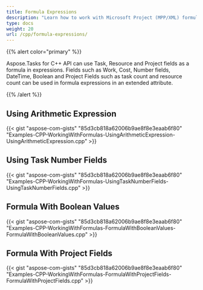```yaml
---
title: Formula Expressions
description: "Learn how to work with Microsoft Project (MPP/XML) formula expressions using Aspose.Tasks for C++."
type: docs
weight: 20
url: /cpp/formula-expressions/
---
```


{{% alert color="primary" %}}

Aspose.Tasks for C++ API can use Task, Resource and Project fields as a formula in expressions. Fields such as Work, Cost, Number fields, DateTime, Boolean and Project Fields such as task count and resource count can be used in formula expressions in an extended attribute.

{{% /alert %}}

## **Using Arithmetic Expression**

{{< gist "aspose-com-gists" "85d3cb818a62006b9ae8f8e3eaab6f80" "Examples-CPP-WorkingWithFormulas-UsingArithmeticExpression-UsingArithmeticExpression.cpp" >}}

## **Using Task Number Fields**

{{< gist "aspose-com-gists" "85d3cb818a62006b9ae8f8e3eaab6f80" "Examples-CPP-WorkingWithFormulas-UsingTaskNumberFields-UsingTaskNumberFields.cpp" >}}

## **Formula With Boolean Values**

{{< gist "aspose-com-gists" "85d3cb818a62006b9ae8f8e3eaab6f80" "Examples-CPP-WorkingWithFormulas-FormulaWithBooleanValues-FormulaWithBooleanValues.cpp" >}}

## **Formula With Project Fields**

{{< gist "aspose-com-gists" "85d3cb818a62006b9ae8f8e3eaab6f80" "Examples-CPP-WorkingWithFormulas-FormulaWithProjectFields-FormulaWithProjectFields.cpp" >}}
